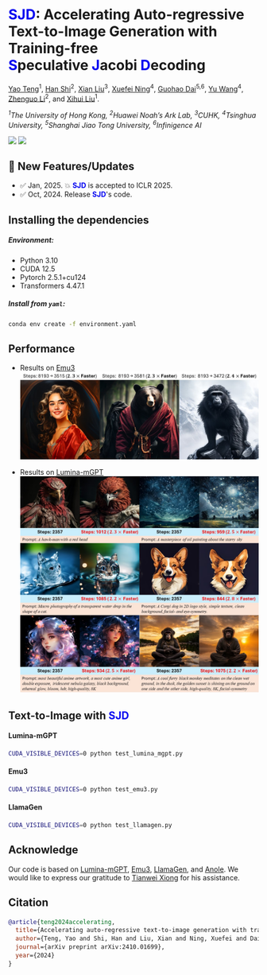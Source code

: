 # <font color=#0000F0>SJD</font>: Accelerating Auto-regressive Text-to-Image Generation with Training-free <br><font color=#0000F0>S</font>peculative <font color=#0000F0>J</font>acobi <font color=#0000F0>D</font>ecoding

[Yao Teng](https://tyshiwo1.github.io/)<sup>1</sup>, [Han Shi](https://han-shi.github.io/)<sup>2</sup>, [Xian Liu](https://alvinliu0.github.io/)<sup>3</sup>, [Xuefei Ning](https://nics-effalg.com/ningxuefei/)<sup>4</sup>, [Guohao Dai](https://dai.sjtu.edu.cn/)<sup>5,6</sup>, [Yu Wang](https://scholar.google.com.hk/citations?user=j8JGVvoAAAAJ)<sup>4</sup>, [Zhenguo Li](https://zhenguol.github.io/)<sup>2</sup>, and [Xihui Liu](https://xh-liu.github.io/)<sup>1</sup>.

*<sup>1</sup>The University of Hong Kong, <sup>2</sup>Huawei Noah’s Ark Lab, <sup>3</sup>CUHK, <sup>4</sup>Tsinghua University, <sup>5</sup>Shanghai Jiao Tong University, <sup>6</sup>Infinigence AI*

<a href='https://arxiv.org/abs/2410.01699'><img src='https://img.shields.io/badge/SJD-Arxiv-red'></a>  <a href=''><img src='https://img.shields.io/badge/ICLR 2025-ICLR 2025'></a>

## 🚩 New Features/Updates

- ✅ Jan, 2025. 💥 **<font color=#0000F0>SJD</font>** is accepted to ICLR 2025.
- ✅ Oct, 2024. Release **<font color=#0000F0>SJD</font>**'s code.

## Installing the dependencies

##### Environment: 

- Python 3.10
- CUDA 12.5
- Pytorch 2.5.1+cu124
- Transformers 4.47.1

##### Install from `yaml`:

```bash
conda env create -f environment.yaml
```

## Performance

- Results on [Emu3](https://github.com/baaivision/Emu3) 
  <img src="assets/emu3-quali.jpg" alt="drawing" width="600"/>

- Results on [Lumina-mGPT](https://github.com/Alpha-VLLM/Lumina-mGPT) 
  <img src="assets/real-teaser.jpg" alt="drawing" width="600"/>

## Text-to-Image with <font color=#0000F0>SJD</font>

#### Lumina-mGPT

```bash
CUDA_VISIBLE_DEVICES=0 python test_lumina_mgpt.py
```

#### Emu3

```bash
CUDA_VISIBLE_DEVICES=0 python test_emu3.py
```

#### LlamaGen

```bash
CUDA_VISIBLE_DEVICES=0 python test_llamagen.py
```

## Acknowledge

Our code is based on [Lumina-mGPT](https://github.com/Alpha-VLLM/Lumina-mGPT), [Emu3](https://github.com/Alpha-VLLM/Lumina-mGPT), [LlamaGen](https://github.com/FoundationVision/LlamaGen), and [Anole](https://github.com/GAIR-NLP/anole). We would like to express our gratitude to [Tianwei Xiong](https://github.com/SilentView) for his assistance.

## Citation

```bibtex
@article{teng2024accelerating,
  title={Accelerating auto-regressive text-to-image generation with training-free speculative jacobi decoding},
  author={Teng, Yao and Shi, Han and Liu, Xian and Ning, Xuefei and Dai, Guohao and Wang, Yu and Li, Zhenguo and Liu, Xihui},
  journal={arXiv preprint arXiv:2410.01699},
  year={2024}
}
```

